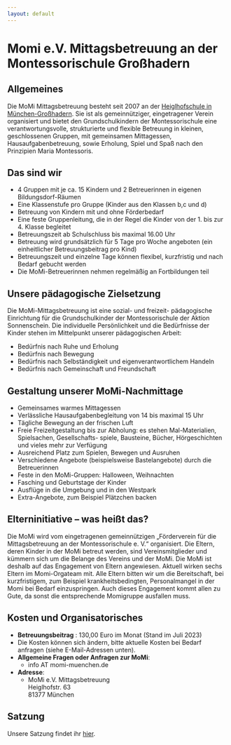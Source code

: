 ```yaml
---
layout: default
---
```


# Momi e.V. Mittagsbetreuung an der Montessorischule Großhadern

<!-- * TOC
{:toc} -->

## Allgemeines

Die MoMi Mittagsbetreuung besteht seit 2007 an der [Heiglhofschule in München-Großhadern](https://aktionsonnenschein.com/montessori-schule/). Sie ist als gemeinnütziger, eingetragener Verein organisiert und bietet den Grundschulkindern der Montessorischule eine verantwortungsvolle, strukturierte und flexible Betreuung in kleinen, geschlossenen Gruppen, mit gemeinsamen Mittagessen, Hausaufgabenbetreuung, sowie Erholung, Spiel und Spaß nach den Prinzipien Maria Montessoris.

## Das sind wir

* 4 Gruppen mit je ca. 15 Kindern und 2 Betreuerinnen in eigenen Bildungsdorf-Räumen
* Eine Klassenstufe pro Gruppe (Kinder aus den Klassen b,c und d)
* Betreuung von Kindern mit und ohne Förderbedarf
* Eine feste Gruppenleitung, die in der Regel die Kinder
von der 1. bis zur 4. Klasse begleitet
* Betreuungszeit ab Schulschluss bis maximal 16.00 Uhr
* Betreuung wird grundsätzlich für 5 Tage pro Woche
angeboten (ein einheitlicher Betreuungsbeitrag pro Kind)
* Betreuungszeit und einzelne Tage können flexibel, kurzfristig und nach Bedarf gebucht werden
* Die MoMi-Betreuerinnen nehmen regelmäßig an Fortbildungen teil
  
## Unsere pädagogische Zielsetzung
 Die MoMi-Mittagsbetreuung ist eine sozial- und freizeit-
pädagogische Einrichtung für die Grundschulkinder der
Montessorischule der Aktion Sonnenschein. Die individuelle
Persönlichkeit und die Bedürfnisse der Kinder stehen im
Mittelpunkt unserer pädagogischen Arbeit:
* Bedürfnis nach Ruhe und Erholung
* Bedürfnis nach Bewegung
* Bedürfnis nach Selbständigkeit und
    eigenverantwortlichem Handeln
* Bedürfnis nach Gemeinschaft und Freundschaft

## Gestaltung unserer MoMi-Nachmittage
* Gemeinsames warmes Mittagessen
* Verlässliche Hausaufgabenbegleitung von 14 bis
    maximal 15 Uhr
* Tägliche Bewegung an der frischen Luft
* Freie Freizeitgestaltung bis zur Abholung:
    es stehen Mal-Materialien, Spielsachen, Gesellschafts-
    spiele, Bausteine, Bücher, Hörgeschichten und vieles mehr
    zur Verfügung
* Ausreichend Platz zum Spielen, Bewegen und Ausruhen
* Verschiedene Angebote (beispielsweise Bastelangebote) durch
    die Betreuerinnen
* Feste in den MoMi-Gruppen: Halloween, Weihnachten
* Fasching und Geburtstage der Kinder
* Ausflüge in die Umgebung und in den Westpark
* Extra-Angebote, zum Beispiel Plätzchen backen

## Elterninitiative – was heißt das?

  Die MoMi wird vom eingetragenen gemeinnützigen
„Förderverein für die Mittagsbetreuung an der
Montessorischule e. V.“ organisiert. Die Eltern, deren
Kinder in der MoMi betreut werden, sind Vereinsmitglieder
und kümmern sich um die Belange des Vereins und der
MoMi. Die MoMi ist deshalb auf das Engagement von
Eltern angewiesen. Aktuell wirken sechs Eltern im Momi-Orgateam mit. Alle Eltern bitten wir um die Bereitschaft, bei kurzfristigem, zum Beispiel krankheitsbedingten, Personalmangel in der Momi bei Bedarf einzuspringen. Auch dieses Engagement kommt allen zu Gute, da sonst die entsprechende Momigruppe ausfallen muss.

## Kosten und Organisatorisches

* **Betreuungsbeitrag** : 130,00 Euro im Monat (Stand im Juli 2023)
* Die Kosten können sich ändern, bitte aktuelle Kosten bei Bedarf anfragen (siehe E-Mail-Adressen unten).
* **Allgemeine Fragen oder Anfragen zur MoMi**:
    * info AT momi-muenchen.de
* **Adresse**:
    * MoMi e.V. Mittagsbetreuung<br>
Heiglhofstr. 63<br>
81377 München

## Satzung
Unsere Satzung findet ihr [hier](MoMi_Satzung.pdf).
